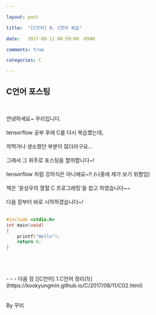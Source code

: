 ```yaml
---

layout: post

title:  "[C언어] 0. C언어 복습"

date:   2017-08-11 08:59:00 -0500

comments: true

categories: C

---
```


## C언어 포스팅
<br>

안녕하세요~ 꾸리입니다.
<br>
<br>
tensorflow 공부 후에 C를 다시 복습했는데, 
<br>
<br>
까먹거나 생소했던 부분이 많더라구요...
<br>
<br>
그래서 그 위주로 포스팅을 할까합니다~! 
<br>
<br>
tensorflow 처럼 강의식은 아니에요~!! (나중에 제가 보기 위함임)
<br>
<br>
책은 '윤성우의 열혈 C 프로그래밍'을 참고 하였습니다~~
<br>
<br>
다음 장부터 바로 시작하겠습니다~!
<br>
<br>
``` C++
#include <stdio.h>
int main(void)
{
	printf("Hello");
	return 0;
}
```
<br>
<br>
<br>
- - -
다음 장 [[C언어] 1.C언어 정리(1)](https://kookyungmin.github.io/C/2017/08/11/C02.html)
<br>
<br>
<br>
By 꾸리
